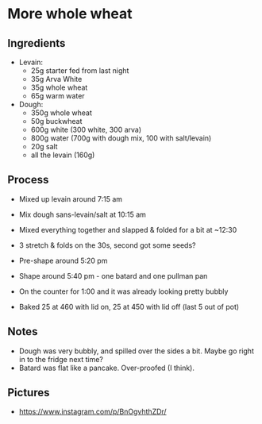 # More whole wheat

## Ingredients
- Levain:
  - 25g starter fed from last night
  - 35g Arva White
  - 35g whole wheat
  - 65g warm water
- Dough:
  - 350g whole wheat
  - 50g buckwheat
  - 600g white (300 white, 300 arva)
  - 800g water (700g with dough mix, 100 with salt/levain)
  - 20g salt
  - all the levain (160g)

## Process
- Mixed up levain around 7:15 am
- Mix dough sans-levain/salt at 10:15 am
- Mixed everything together and slapped & folded for a bit at ~12:30
- 3 stretch & folds on the 30s, second got some seeds?
- Pre-shape around 5:20 pm
- Shape around 5:40 pm - one batard and one pullman pan
- On the counter for 1:00 and it was already looking pretty bubbly

- Baked 25 at 460 with lid on, 25 at 450 with lid off (last 5 out of pot)

## Notes
- Dough was very bubbly, and spilled over the sides a bit.  Maybe go right in to the fridge next time?
- Batard was flat like a pancake.  Over-proofed (I think).

## Pictures
- https://www.instagram.com/p/BnOgvhthZDr/
